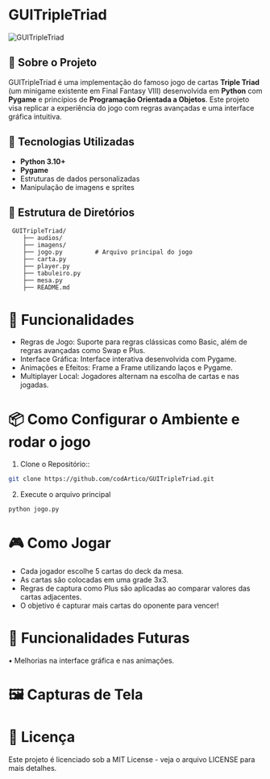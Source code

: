 # GUITripleTriad

![GUITripleTriad](imagens/icon.ico)

## 🎴 Sobre o Projeto
GUITripleTriad é uma implementação do famoso jogo de cartas **Triple Triad** (um minigame existente em Final Fantasy VIII) desenvolvida em **Python** com **Pygame** e princípios de **Programação Orientada a Objetos**. Este projeto visa replicar a experiência do jogo com regras avançadas e uma interface gráfica intuitiva.

## 🚀 Tecnologias Utilizadas
- **Python 3.10+**
- **Pygame**
- Estruturas de dados personalizadas
- Manipulação de imagens e sprites

## 📁 Estrutura de Diretórios

```plaintext
 GUITripleTriad/
    ├── audios/
    ├── imagens/
    ├── jogo.py         # Arquivo principal do jogo
    ├── carta.py
    ├── player.py
    ├── tabuleiro.py
    ├── mesa.py
    ├── README.md
```

# 🔧 Funcionalidades

- Regras de Jogo: Suporte para regras clássicas como Basic, além de regras avançadas como Swap e Plus.
- Interface Gráfica: Interface interativa desenvolvida com Pygame.
- Animações e Efeitos: Frame a Frame utilizando laços e Pygame.
- Multiplayer Local: Jogadores alternam na escolha de cartas e nas jogadas.

# 📦 Como Configurar o Ambiente e rodar o jogo

1. Clone o Repositório::
```bash
git clone https://github.com/codArtico/GUITripleTriad.git
```
2. Execute o arquivo principal
```bash
python jogo.py
```

# 🎮 Como Jogar
- Cada jogador escolhe 5 cartas do deck da mesa.
- As cartas são colocadas em uma grade 3x3.
- Regras de captura como Plus são aplicadas ao comparar valores das cartas adjacentes.
- O objetivo é capturar mais cartas do oponente para vencer!

# 🌟 Funcionalidades Futuras
• Melhorias na interface gráfica e nas animações.

# 🖼️ Capturas de Tela


# 📝 Licença
Este projeto é licenciado sob a MIT License - veja o arquivo LICENSE para mais detalhes.
